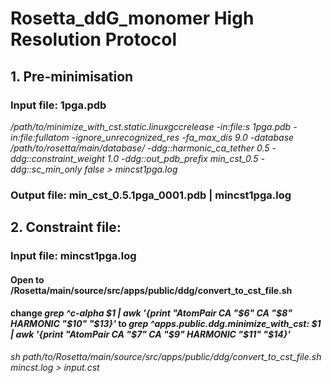 # Rosetta_ddG_monomer High Resolution Protocol
## 1. Pre-minimisation
### Input file: 1pga.pdb 
*/path/to/minimize_with_cst.static.linuxgccrelease -in:file:s 1pga.pdb -in:file:fullatom -ignore_unrecognized_res -fa_max_dis 9.0 -database /path/to/rosetta/main/database/ -ddg::harmonic_ca_tether 0.5 -ddg::constraint_weight 1.0 -ddg::out_pdb_prefix min_cst_0.5 -ddg::sc_min_only false > mincst1pga.log*
### Output file: min_cst_0.5.1pga_0001.pdb | mincst1pga.log

## 2. Constraint file: 
### Input file: mincst1pga.log
#### Open to /Rosetta/main/source/src/apps/public/ddg/convert_to_cst_file.sh
#### change *grep ^c-alpha $1 | awk '{print "AtomPair CA "$6" CA "$8" HARMONIC "$10" "$13}'* to 	*grep ^apps.public.ddg.minimize_with_cst: $1 | awk '{print "AtomPair CA "$7" CA "$9" HARMONIC "$11" "$14}'*

*sh path/to/Rosetta/main/source/src/apps/public/ddg/convert_to_cst_file.sh mincst.log > input.cst*


